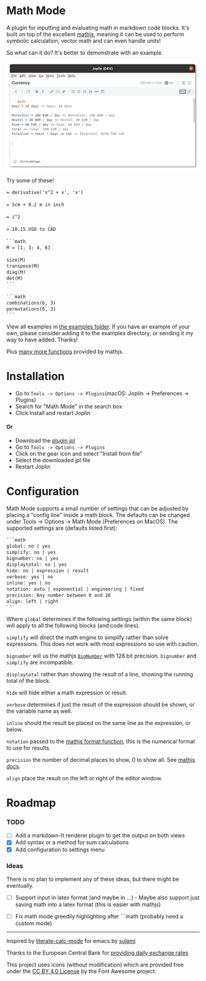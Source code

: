 # Math Mode
A plugin for inputting and evaluating math in markdown code blocks. It's built on top of the excellent [mathjs](https://mathjs.org/), meaning it can be used to perform symbolic calculation, vector math and can even handle units!

So what can it do? It's better to demonstrate with an example.

![Screenshot of using math mode to plan a road trip](https://github.com/CalebJohn/joplin-math-mode/blob/main/examples/euro_trip.png)


Try some of these!

	= derivative('x^2 + x', 'x')
	
	= 5cm + 0.2 m in inch
	
	= i^2

	= 10.15 USD to CAD
	
	```math
	M = [1, 3; 4, 6]
	
	size(M)
	transpose(M)
	diag(M)
	det(M)
	```
	
	```math
	combinations(6, 3)
	permutations(6, 3)
	```

View all examples in [the examples folder](https://github.com/CalebJohn/joplin-math-mode/blob/main/examples). If you have an example of your own, please consider adding it to the examples directory, or sending it my way to have added. Thanks!

Plus [many more functions](https://mathjs.org/docs/reference/functions.html) provided by mathjs.


# Installation
- Go to `Tools -> Options -> Plugins`(macOS: Joplin -> Preferences -> Plugins)
- Search for "Math Mode" in the search box
- Click Install and restart Joplin

#### Or
- Download the [plugin jpl](https://github.com/joplin/plugins/raw/master/plugins/plugin.calebjohn.MathMode/plugin.jpl)
- Go to `Tools -> Options -> Plugins`
- Click on the gear icon and select "Install from file"
- Select the downloaded jpl file
- Restart Joplin

# Configuration
Math Mode supports a small number of settings that can be adjusted by placing a "config line" inside a math block. The defaults can be changed under Tools -> Options -> Math Mode (Preferences on MacOS). The supported settings are (defaults listed first):

	```math
	global: no | yes
	simplify: no | yes
	bignumber: no | yes
	displaytotal: no | yes
	hide: no | expression | result
	verbose: yes | no
	inline: yes | no
	notation: auto | exponential | engineering | fixed 
	precision: Any number between 0 and 16
	align: left | right
	```

Where
`global` determines if the following settings (within the same block) will apply to all the following blocks (and code lines).

`simplify` will direct the math engine to simplify rather than solve expressions. This does not work with most expressions so use with caution.

`bignumber` will us the mathjs [`BigNumber`](https://mathjs.org/docs/datatypes/bignumbers.html) with 128 bit precision. `bignumber` and `simplify` are incompatible.

`displaytotal` rather than showing the result of a line, showing the running total of the block.

`hide` will hide either a math expression or result.

`verbose` determines if just the result of the expression should be shown, or the variable name as well.

`inline` should the result be placed on the same line as the expression, or below.

`notation` passed to the [mathjs format function](https://mathjs.org/docs/reference/functions/format.html#where), this is the numerical format to use for results.

`precision` the number of decimal places to show, 0 to show all. See [mathjs docs](https://mathjs.org/docs/reference/functions/format.html).

`align` place the result on the left or right of the editor window.

# Roadmap
### TODO
- [ ] Add a markdown-It renderer plugin to get the output on both views
- [x] Add syntax or a method for sum calculations
- [x] Add configuration to settings menu

### Ideas
There is no plan to implement any of these ideas, but there might be eventually.
- [ ] Support input in latex format (and maybe in $...$)
		- Maybe also support just saving math into a latex format (this is easier with mathjs)
- [ ] Fix math mode greedily highlighting after \`\`\`math (probably need a custom mode)


---


Inspired by [literate-calc-mode](https://github.com/sulami/literate-calc-mode.el) for emacs by [sulami](https://github.com/sulami)

Thanks to the European Central Bank for [providing daily exchange rates](https://www.ecb.europa.eu/stats/policy_and_exchange_rates/euro_reference_exchange_rates/html/index.en.html)

This project uses icons (without modification) which are provided free under the [CC BY 4.0 License](https://fontawesome.com/license/free) by the Font Awesome project.
